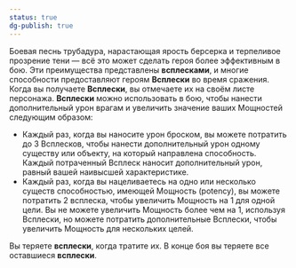 ```yaml
---
status: true
dg-publish: true
---
```

Боевая песнь трубадура, нарастающая ярость берсерка и терпеливое прозрение тени — всё это может сделать героя более эффективным в бою. Эти преимущества представлены **всплесками**, и многие способности предоставляют героям **Всплески** во время сражения.  
Когда вы получаете **Всплески**, вы отмечаете их на своём листе персонажа. **Всплески** можно использовать в бою, чтобы нанести дополнительный урон врагам и увеличить значение ваших Мощностей следующим образом:

- Каждый раз, когда вы наносите урон броском, вы можете потратить до 3 Всплесков, чтобы нанести дополнительный урон одному существу или объекту, на который направлена способность. Каждый потраченный Всплеск наносит дополнительный урон, равный вашей наивысшей характеристике.
- Каждый раз, когда вы нацеливаетесь на одно или несколько существ способностью, имеющей Мощность (potency), вы можете потратить 2 всплеска, чтобы увеличить Мощность на 1 для одной цели. Вы не можете увеличить Мощность более чем на 1, используя Всплески, но можете потратить дополнительные Всплески, чтобы увеличить Мощность для нескольких целей.

Вы теряете **всплески**, когда тратите их. В конце боя вы теряете все оставшиеся **всплески**.